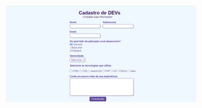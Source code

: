 <img src="https://github.com/patriciapereira1/formulario/blob/main/Captura%20de%20tela%202024-09-30%20195354.png">

